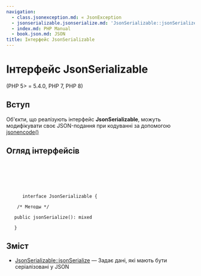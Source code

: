 ```yaml
---
navigation:
  - class.jsonexception.md: « JsonException
  - jsonserializable.jsonserialize.md: 'JsonSerializable::jsonSerialize »'
  - index.md: PHP Manual
  - book.json.md: JSON
title: Інтерфейс JsonSerializable
---
```

# Інтерфейс JsonSerializable

(PHP 5> = 5.4.0, PHP 7, PHP 8)

## Вступ

Об'єкти, що реалізують інтерфейс **JsonSerializable**, можуть модифікувати своє JSON-подання при кодуванні за допомогою [jsonencode()](function.json-encode.html)

## Огляд інтерфейсів

```classsynopsis

     
    

    
     
      interface JsonSerializable {

    /* Методы */
    
   public jsonSerialize(): mixed

   }
```

## Зміст

-   [JsonSerializable::jsonSerialize](jsonserializable.jsonserialize.md) — Задає дані, які мають бути серіалізовані у JSON
